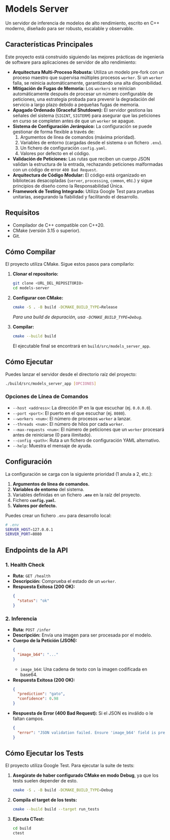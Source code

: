 # Models Server

Un servidor de inferencia de modelos de alto rendimiento, escrito en C++ moderno, diseñado para ser robusto, escalable y observable.

## Características Principales

Este proyecto está construido siguiendo las mejores prácticas de ingeniería de software para aplicaciones de servidor de alto rendimiento:

- **Arquitectura Multi-Proceso Robusta:** Utiliza un modelo pre-fork con un proceso maestro que supervisa múltiples procesos `worker`. Si un `worker` falla, se reinicia automáticamente, garantizando una alta disponibilidad.
- **Mitigación de Fugas de Memoria:** Los `workers` se reinician automáticamente después de procesar un número configurable de peticiones, una estrategia probada para prevenir la degradación del servicio a largo plazo debido a pequeñas fugas de memoria.
- **Apagado Ordenado (Graceful Shutdown):** El servidor gestiona las señales del sistema (`SIGINT`, `SIGTERM`) para asegurar que las peticiones en curso se completen antes de que un `worker` se apague.
- **Sistema de Configuración Jerárquico:** La configuración se puede gestionar de forma flexible a través de:
    1. Argumentos de línea de comandos (máxima prioridad).
    2. Variables de entorno (cargadas desde el sistema o un fichero `.env`).
    3. Un fichero de configuración `config.yaml`.
    4. Valores por defecto en el código.
- **Validación de Peticiones:** Las rutas que reciben un cuerpo JSON validan la estructura de la entrada, rechazando peticiones malformadas con un código de error `400 Bad Request`.
- **Arquitectura de Código Modular:** El código está organizado en bibliotecas desacopladas (`server`, `processing`, `common`, etc.) y sigue principios de diseño como la Responsabilidad Única.
- **Framework de Testing Integrado:** Utiliza Google Test para pruebas unitarias, asegurando la fiabilidad y facilitando el desarrollo.

## Requisitos

- Compilador de C++ compatible con C++20.
- CMake (versión 3.15 o superior).
- Git.

## Cómo Compilar

El proyecto utiliza CMake. Sigue estos pasos para compilarlo:

1.  **Clonar el repositorio:**
    ```bash
    git clone <URL_DEL_REPOSITORIO>
    cd models-server
    ```

2.  **Configurar con CMake:**
    ```bash
    cmake -S . -B build -DCMAKE_BUILD_TYPE=Release
    ```
    *Para una build de depuración, usa `-DCMAKE_BUILD_TYPE=Debug`.*

3.  **Compilar:**
    ```bash
    cmake --build build
    ```
    El ejecutable final se encontrará en `build/src/models_server_app`.

## Cómo Ejecutar

Puedes lanzar el servidor desde el directorio raíz del proyecto:

```bash
./build/src/models_server_app [OPCIONES]
```

### Opciones de Línea de Comandos

- `--host <address>`: La dirección IP en la que escuchar (ej. `0.0.0.0`).
- `--port <port>`: El puerto en el que escuchar (ej. `8080`).
- `--workers <num>`: El número de procesos `worker` a lanzar.
- `--threads <num>`: El número de hilos por cada `worker`.
- `--max-requests <num>`: El número de peticiones que un `worker` procesará antes de reiniciarse (0 para ilimitado).
- `--config <path>`: Ruta a un fichero de configuración YAML alternativo.
- `--help`: Muestra el mensaje de ayuda.

## Configuración

La configuración se carga con la siguiente prioridad (1 anula a 2, etc.):
1.  **Argumentos de línea de comandos.**
2.  **Variables de entorno** del sistema.
3.  Variables definidas en un fichero **`.env`** en la raíz del proyecto.
4.  Fichero **`config.yaml`**.
5.  **Valores por defecto.**

Puedes crear un fichero `.env` para desarrollo local:
```bash
# .env
SERVER_HOST=127.0.0.1
SERVER_PORT=8080
```

## Endpoints de la API

### 1. Health Check

- **Ruta:** `GET /health`
- **Descripción:** Comprueba el estado de un `worker`.
- **Respuesta Exitosa (200 OK):**
  ```json
  {
    "status": "ok"
  }
  ```

### 2. Inferencia

- **Ruta:** `POST /infer`
- **Descripción:** Envía una imagen para ser procesada por el modelo.
- **Cuerpo de la Petición (JSON):**
  ```json
  {
    "image_b64": "..."
  }
  ```
  * `image_b64`: Una cadena de texto con la imagen codificada en base64.
- **Respuesta Exitosa (200 OK):**
  ```json
  {
    "prediction": "gato",
    "confidence": 0.98
  }
  ```
- **Respuesta de Error (400 Bad Request):** Si el JSON es inválido o le faltan campos.
  ```json
  {
    "error": "JSON validation failed. Ensure 'image_b64' field is present and is a string."
  }
  ```

## Cómo Ejecutar los Tests

El proyecto utiliza Google Test. Para ejecutar la suite de tests:

1.  **Asegúrate de haber configurado CMake en modo Debug**, ya que los tests suelen depender de esto.
    ```bash
    cmake -S . -B build -DCMAKE_BUILD_TYPE=Debug
    ```

2.  **Compila el target de los tests:**
    ```bash
    cmake --build build --target run_tests
    ```

3.  **Ejecuta CTest:**
    ```bash
    cd build
    ctest
    ```
